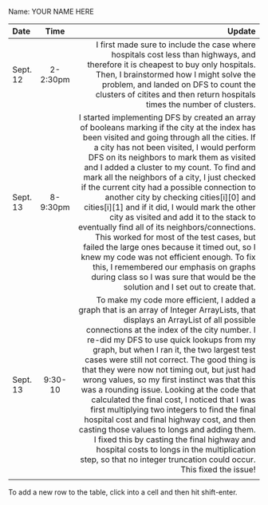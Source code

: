 Name: YOUR NAME HERE

| Date     |   Time    |                                                                                                                                                                                                                                                                                                                                                                                                                                                                                                                                                                                                                                                                                                                                                                                                                                                          Update |
|:---------|:---------:|----------------------------------------------------------------------------------------------------------------------------------------------------------------------------------------------------------------------------------------------------------------------------------------------------------------------------------------------------------------------------------------------------------------------------------------------------------------------------------------------------------------------------------------------------------------------------------------------------------------------------------------------------------------------------------------------------------------------------------------------------------------------------------------------------------------------------------------------------------------:|
| Sept. 12 | 2-2:30pm  |                                                                                                                                                                                                                                                                                                                                                                                                                                                                                                                                                               I first made sure to include the case where hospitals cost less than highways, and therefore it is cheapest to buy only hospitals. Then, I brainstormed how I might solve the problem, and landed on DFS to count the clusters of citites and then return hospitals times the number of clusters. |
| Sept. 13 | 8- 9:30pm | I started implementing DFS by created an array of booleans marking if the city at the index has been visited and going through all the cities. If a city has not been visited, I would perform DFS on its neighbors to mark them as visited and I added a cluster to my count. To find and mark all the neighbors of a city, I just checked if the current city had a possible connection to another city by checking cities[i][0] and cities[i][1] and if it did, I would mark the other city as visited and add it to the stack to eventually find all of its neighbors/connections. This worked for most of the test cases, but failed the large ones because it timed out, so I knew my code was not efficient enough. To fix this, I remembered our emphasis on graphs during class so I was sure that would be the solution and I set out to create that. |
| Sept. 13 |  9:30-10  |                   To make my code more efficient, I added a graph that is an array of Integer ArrayLists, that displays an ArrayList of all possible connections at the index of the city number. I re-did my DFS to use quick lookups from my graph, but when I ran it, the two largest test cases were still not correct. The good thing is that they were now not timing out, but just had wrong values, so my first instinct was that this was a rounding issue. Looking at the code that calculated the final cost, I noticed that I was first multiplying two integers to find the final hospital cost and final highway cost, and then casting those values to longs and adding them. I fixed this by casting the final highway and hospital costs to longs in the multiplication step, so that no integer truncation could occur. This fixed the issue! |
|          |           |                                                                                                                                                                                                                                                                                                                                                                                                                                                                                                                                                                                                                                                                                                                                                                                                                                                                 |


To add a new row to the table, click into a cell and then hit shift-enter.